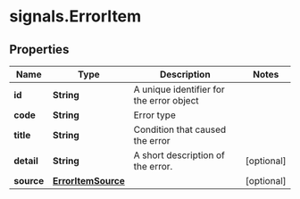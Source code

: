 # signals.ErrorItem

## Properties

Name | Type | Description | Notes
------------ | ------------- | ------------- | -------------
**id** | **String** | A unique identifier for the error object | 
**code** | **String** | Error type | 
**title** | **String** | Condition that caused the error | 
**detail** | **String** | A short description of the error. | [optional] 
**source** | [**ErrorItemSource**](ErrorItemSource.md) |  | [optional] 


